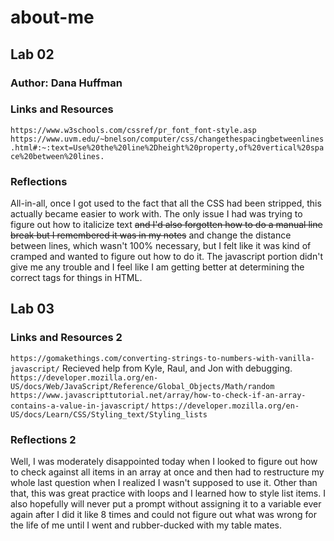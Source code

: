 # about-me

## Lab 02

### Author: Dana Huffman

### Links and Resources

`https://www.w3schools.com/cssref/pr_font_font-style.asp`
`https://www.uvm.edu/~bnelson/computer/css/changethespacingbetweenlines.html#:~:text=Use%20the%20line%2Dheight%20property,of%20vertical%20space%20between%20lines.`

### Reflections

All-in-all, once I got used to the fact that all the CSS had been stripped, this actually became easier to work with. The only issue I had was trying to figure out how to italicize text ~~and I'd also forgotten how to do a manual line break but I remembered it was in my notes~~ and change the distance between lines, which wasn't 100% necessary, but I felt like it was kind of cramped and wanted to figure out how to do it. The javascript portion didn't give me any trouble and I feel like I am getting better at determining the correct tags for things in HTML.

## Lab 03

### Links and Resources 2

`https://gomakethings.com/converting-strings-to-numbers-with-vanilla-javascript/`
Recieved help from Kyle, Raul, and Jon with debugging.
`https://developer.mozilla.org/en-US/docs/Web/JavaScript/Reference/Global_Objects/Math/random`
`https://www.javascripttutorial.net/array/how-to-check-if-an-array-contains-a-value-in-javascript/`
`https://developer.mozilla.org/en-US/docs/Learn/CSS/Styling_text/Styling_lists`

### Reflections 2

Well, I was moderately disappointed today when I looked to figure out how to check against all items in an array at once and then had to restructure my whole last question when I realized I wasn't supposed to use it. Other than that, this was great practice with loops and I learned how to style list items. I also hopefully will never put a prompt without assigning it to a variable ever again after I did it like 8 times and could not figure out what was wrong for the life of me until I went and rubber-ducked with my table mates.
